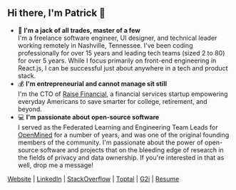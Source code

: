 ## Hi there, I'm Patrick 👋

- 🦄 **I'm a jack of all trades, master of a few**<br />I'm a freelance software engineer, UI designer, and technical leader working remotely in Nashville, Tennessee. I've been coding professionally for over 15 years and leading tech teams (sized 2 to 80) for over 5 years. While I focus primarily on front-end engineering in React.js, I can be successful just about anywhere in a tech and product stack.
- 💰 **I'm entrepreneurial and cannot manage sit still**<br />I'm the CTO of [Raise Financial](https://raisefinancial.com), a financial services startup empowering everyday Americans to save smarter for college, retirement, and beyond.
- 💻 **I'm passionate about open-source software**<br />I served as the Federated Learning and Engineering Team Leads for [OpenMined](https://openmined.org) for a number of years, and was one of the original founding members of the community. I'm passionate about the power of open-source software and projects that on the bleeding edge of research in the fields of privacy and data ownership. If you're interested in that as well, drop me a message!

[Website](https://patrickcason.com) | [LinkedIn](https://www.linkedin.com/in/patrickcason/) | [StackOverflow](https://stackoverflow.com/users/591776/cereallarceny) | [Toptal](https://www.toptal.com/resume/patrick-cason) | [G2i](https://portal.g2i.co/developer/Patrick-Cason/c0a8037f-7b7c-4319-b5fc-545e00475610) | [Resume](https://www.patrickcason.com/static/resume.pdf)
